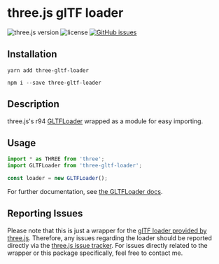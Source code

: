 # three.js glTF loader
![three.js version](https://img.shields.io/badge/three.js-v0.94.0-green.svg?style=flat-square)
![license](https://img.shields.io/npm/l/three-gltf-loader.svg?style=flat-square)
[![GitHub issues](https://img.shields.io/github/issues/johh/three-gltf-loader.svg?style=flat-square)](https://github.com/johh/three-gltf-loader/issues)


## Installation
```
yarn add three-gltf-loader
```
```
npm i --save three-gltf-loader
```

## Description
three.js's r94 [GLTFLoader](https://threejs.org/docs/#examples/loaders/GLTFLoader) wrapped as a module for easy importing.

## Usage
```javascript
import * as THREE from 'three';
import GLTFLoader from 'three-gltf-loader';

const loader = new GLTFLoader();
```
For further documentation, see [the GLTFLoader docs](https://threejs.org/docs/#examples/loaders/GLTFLoader).

## Reporting Issues
Please note that this is just a wrapper for the [glTF loader provided by three.js](https://github.com/mrdoob/three.js/blob/master/examples/js/loaders/GLTFLoader.js). Therefore, any issues regarding the loader should be reported directly via the [three.js issue tracker](https://github.com/mrdoob/three.js/issues/).
For issues directly related to the wrapper or this package specifically, feel free to contact me.
